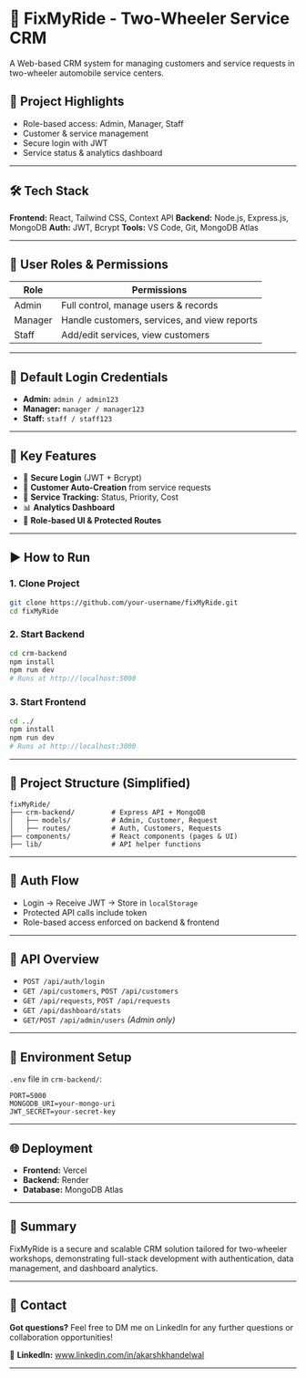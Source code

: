 # 🚗 FixMyRide - Two-Wheeler Service CRM

A Web-based CRM system for managing customers and service requests in two-wheeler automobile service centers.


## 🧩 Project Highlights

* Role-based access: Admin, Manager, Staff
* Customer & service management
* Secure login with JWT
* Service status & analytics dashboard

---

## 🛠️ Tech Stack

**Frontend:** React, Tailwind CSS, Context API
**Backend:** Node.js, Express.js, MongoDB
**Auth:** JWT, Bcrypt
**Tools:** VS Code, Git, MongoDB Atlas

---

## 👥 User Roles & Permissions

| Role    | Permissions                                  |
| ------- | -------------------------------------------- |
| Admin   | Full control, manage users & records         |
| Manager | Handle customers, services, and view reports |
| Staff   | Add/edit services, view customers            |

---

## 🔑 Default Login Credentials

* **Admin:** `admin / admin123`
* **Manager:** `manager / manager123`
* **Staff:** `staff / staff123`

---

## 🚀 Key Features

* 🔐 **Secure Login** (JWT + Bcrypt)
* 👥 **Customer Auto-Creation** from service requests
* 🔧 **Service Tracking:** Status, Priority, Cost
* 📊 **Analytics Dashboard**
* 📂 **Role-based UI & Protected Routes**

---

## ▶️ How to Run

### 1. Clone Project

```bash
git clone https://github.com/your-username/fixMyRide.git
cd fixMyRide
```

### 2. Start Backend

```bash
cd crm-backend
npm install
npm run dev
# Runs at http://localhost:5000
```

### 3. Start Frontend

```bash
cd ../
npm install
npm run dev
# Runs at http://localhost:3000
```

---

## 📁 Project Structure (Simplified)

```
fixMyRide/
├── crm-backend/         # Express API + MongoDB
│   ├── models/          # Admin, Customer, Request
│   ├── routes/          # Auth, Customers, Requests
├── components/          # React components (pages & UI)
├── lib/                 # API helper functions
```

---

## 🔐 Auth Flow

* Login → Receive JWT → Store in `localStorage`
* Protected API calls include token
* Role-based access enforced on backend & frontend

---

## 🔌 API Overview

* `POST /api/auth/login`
* `GET /api/customers`, `POST /api/customers`
* `GET /api/requests`, `POST /api/requests`
* `GET /api/dashboard/stats`
* `GET/POST /api/admin/users` *(Admin only)*

---

## 🧪 Environment Setup

`.env` file in `crm-backend/`:

```env
PORT=5000
MONGODB_URI=your-mongo-uri
JWT_SECRET=your-secret-key
```

---

## 🌐 Deployment 

* **Frontend:** Vercel
* **Backend:** Render
* **Database:** MongoDB Atlas

---

## 📌 Summary

FixMyRide is a secure and scalable CRM solution tailored for two-wheeler workshops, demonstrating full-stack development with authentication, data management, and dashboard analytics.

---

## 💬 Contact

**Got questions?** Feel free to DM me on LinkedIn for any further questions or collaboration opportunities!

📧 **LinkedIn:** www.linkedin.com/in/akarshkhandelwal

---
